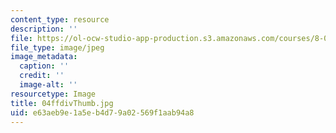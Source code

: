 ```yaml
---
content_type: resource
description: ''
file: https://ol-ocw-studio-app-production.s3.amazonaws.com/courses/8-02t-electricity-and-magnetism-spring-2005/e63aeb9e1a5eb4d79a02569f1aab94a8_04ffdivThumb.jpg
file_type: image/jpeg
image_metadata:
  caption: ''
  credit: ''
  image-alt: ''
resourcetype: Image
title: 04ffdivThumb.jpg
uid: e63aeb9e-1a5e-b4d7-9a02-569f1aab94a8
---
```

